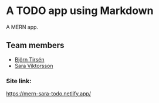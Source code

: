# A TODO app using Markdown

A MERN app.

## Team members

- [Björn Tirsén](https://github.com/bjorntirsen)
- [Sara Viktorsson](https://github.com/saraavvi)

### Site link:

https://mern-sara-todo.netlify.app/
